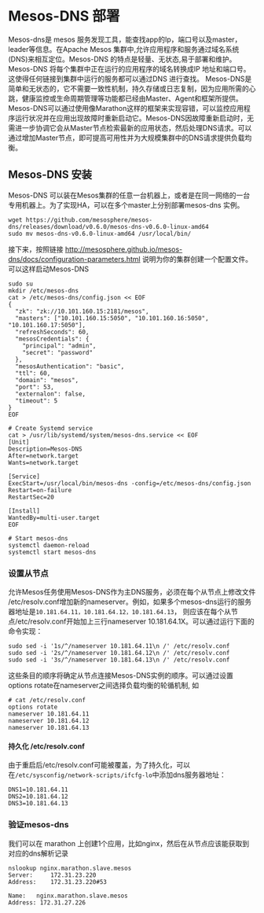 # Mesos-DNS 部署
Mesos-dns是 mesos 服务发现工具，能查找app的Ip，端口号以及master，leader等信息。在Apache Mesos 集群中,允许应用程序和服务通过域名系统(DNS)来相互定位。Mesos-DNS 的特点是轻量、无状态,易于部署和维护。Mesos-DNS 将每个集群中正在运行的应用程序的域名转换成IP 地址和端口号。这使得任何链接到集群中运行的服务都可以通过DNS 进行查找。 Mesos-DNS是简单和无状态的，它不需要一致性机制，持久存储或日志复制，因为应用所需的心跳，健康监控或生命周期管理等功能都已经由Master、Agent和框架所提供。Mesos-DNS可以通过使用像Marathon这样的框架来实现容错，可以监控应用程序运行状况并在应用出现故障时重新启动它。Mesos-DNS因故障重新启动时，无需进一步协调它会从Master节点检索最新的应用状态，然后处理DNS请求。可以通过增加Master节点，即可提高可用性并为大规模集群中的DNS请求提供负载均衡。

## Mesos-DNS 安装
Mesos-DNS 可以装在Mesos集群的任意一台机器上，或者是在同一网络的一台专用机器上。为了实现HA，可以在多个master上分别部署mesos-dns 实例。
```
wget https://github.com/mesosphere/mesos-dns/releases/download/v0.6.0/mesos-dns-v0.6.0-linux-amd64
sudo mv mesos-dns-v0.6.0-linux-amd64 /usr/local/bin/
```

接下来，按照链接 http://mesosphere.github.io/mesos-dns/docs/configuration-parameters.html 说明为你的集群创建一个配置文件。可以这样启动Mesos-DNS
```
sudo su
mkdir /etc/mesos-dns
cat > /etc/mesos-dns/config.json << EOF
{
  "zk": "zk://10.101.160.15:2181/mesos",
  "masters": ["10.101.160.15:5050", "10.101.160.16:5050", "10.101.160.17:5050"],
  "refreshSeconds": 60,
  "mesosCredentials": {
    "principal": "admin",
    "secret": "password"
  },
  "mesosAuthentication": "basic",
  "ttl": 60,
  "domain": "mesos",
  "port": 53,
  "externalon": false,
  "timeout": 5
}
EOF

# Create Systemd service
cat > /usr/lib/systemd/system/mesos-dns.service << EOF
[Unit]
Description=Mesos-DNS
After=network.target
Wants=network.target

[Service]
ExecStart=/usr/local/bin/mesos-dns -config=/etc/mesos-dns/config.json
Restart=on-failure
RestartSec=20

[Install]
WantedBy=multi-user.target
EOF

# Start mesos-dns 
systemctl daemon-reload
systemctl start mesos-dns
```


### 设置从节点 
允许Mesos任务使用Mesos-DNS作为主DNS服务，必须在每个从节点上修改文件 /etc/resolv.conf增加新的nameserver。例如，如果多个mesos-dns运行的服务器地址是`10.181.64.11，10.181.64.12，10.181.64.13`， 则应该在每个从节点/etc/resolv.conf开始加上三行nameserver 10.181.64.1X。可以通过运行下面的命令实现：
```
sudo sed -i '1s/^/nameserver 10.181.64.11\n /' /etc/resolv.conf
sudo sed -i '2s/^/nameserver 10.181.64.12\n /' /etc/resolv.conf
sudo sed -i '3s/^/nameserver 10.181.64.13\n /' /etc/resolv.conf
```
这些条目的顺序将确定从节点连接Mesos-DNS实例的顺序。可以通过设置options rotate在nameserver之间选择负载均衡的轮循机制, 如
```
# cat /etc/resolv.conf 
options rotate
nameserver 10.181.64.11
nameserver 10.181.64.12
nameserver 10.181.64.13
```

#### 持久化 /etc/resolv.conf
由于重启后/etc/resolv.conf可能被覆盖，为了持久化，可以在`/etc/sysconfig/network-scripts/ifcfg-lo`中添加dns服务器地址：
```
DNS1=10.181.64.11
DNS2=10.181.64.12
DNS3=10.181.64.13
```


### 验证mesos-dns
我们可以在 marathon 上创建1个应用，比如nginx，然后在从节点应该能获取到对应的dns解析记录
```
nslookup nginx.marathon.slave.mesos
Server:		172.31.23.220
Address:	172.31.23.220#53

Name:	nginx.marathon.slave.mesos
Address: 172.31.27.226
```